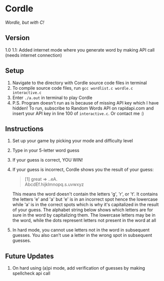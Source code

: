 # Cordle
<i> Wordle, but with C! </i>

## Version
1.0
1.1: Added internet mode where you generate word by making API call (needs internet connection)

## Setup
1. Navigate to the directory with Cordle source code files in terminal
2. To compile source code files, run `gcc wordlist.c wordle.c interactive.c`
3. Enter `./a.out` in terminal to play Cordle
4. P.S. Program doesn't run as is because of missing API key which I have hidden! To run, subscribe to Random Words API on rapidapi.com and insert your API key in line 100 of `interactive.c`. Or contact me :)

## Instructions
1. Set up your game by picking your mode and difficulty level
2. Type in your 5-letter word guess
3. If your guess is correct, YOU WIN!
4. If your guess is incorrect, Cordle shows you the result of your guess:

    > [1] great => ..eA.  
    > AbcdEf.hijklmnopq.s.uvwxyz  

    This means the word doesn't contain the letters 'g', 'r', or 't'. It contains the letters 'e' and 'a' but 'e' is in an incorrect spot hence the lowercase while 'a' is in the correct spots which is why it's capitalized in the result of your guess. The alphabet string below shows which letters are for sure in the word by capitalizing them. The lowercase letters may be in the word, while the dots represent letters not present in the word at all 
5. In hard mode, you cannot use letters not in the word in subsequent guesses. You also can't use a letter in the wrong spot in subsequent guesses. 

## Future Updates
1. On hard using (a)pi mode, add verification of guesses by making spellcheck api call